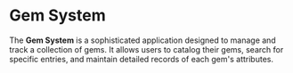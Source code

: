 # Gem System
The **Gem System** is a sophisticated application designed to manage and track a collection of gems. It allows users to catalog their gems, search for specific entries, and maintain detailed records of each gem's attributes.
<!--stackedit_data:
eyJoaXN0b3J5IjpbMzc1MTE1ODk2LC0yMDg4NzQ2NjEyLC0xNj
UwNDM5MTE3XX0=
-->